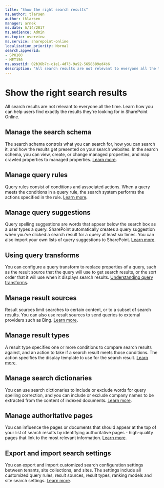 ```yaml
---
title: "Show the right search results"
ms.author: tlarsen
author: tklarsen
manager: arnek
ms.date: 6/14/2017
ms.audience: Admin
ms.topic: overview
ms.service: sharepoint-online
localization_priority: Normal
search.appverid:
- SPO160
- MET150
ms.assetid: 02b36b7c-c1e1-4d73-9a92-5658389ed4b6
description: "All search results are not relevant to everyone all the time. Learn how you can help users find exactly the results they're looking for in SharePoint Online."
---
```


# Show the right search results

All search results are not relevant to everyone all the time. Learn how you can help users find exactly the results they're looking for in SharePoint Online. 
  
 ## Manage the search schema
  
The search schema controls what you can search for, how you can search it, and how the results get presented on your search websites. In the search schema, you can view, create, or change managed properties, and map crawled properties to managed properties. [Learn more](manage-search-schema.md).
  
 ## Manage query rules
  
Query rules consist of conditions and associated actions. When a query meets the conditions in a query rule, the search system performs the actions specified in the rule. [Learn more](manage-query-rules.md).
  
## Manage query suggestions
  
Query spelling suggestions are words that appear below the search box as a user types a query. SharePoint automatically creates a query suggestion when you've clicked a search result for a query at least six times. You can also import your own lists of query suggestions to SharePoint. [Learn more](manage-query-suggestions.md).
  
## Using query transforms
  
You can configure a query transform to replace properties of a query, such as the result source that the query will use to get search results, or the sort order that it will use when it displays search results. [Understanding query transforms](https://support.office.com/article/b31631a5-0c1f-436e-8061-fd807bb96ae1).
  
## Manage result sources
  
Result sources limit searches to certain content, or to a subset of search results. You can also use result sources to send queries to external providers such as Bing. [Learn more](manage-result-sources.md).
  
## Manage result types
  
A result type specifies one or more conditions to compare search results against, and an action to take if a search result meets those conditions. The action specifies the display template to use for the search result. [Learn more](manage-result-types.md).
  
## Manage search dictionaries
  
You can use search dictionaries to include or exclude words for query spelling correction, and you can include or exclude company names to be extracted from the content of indexed documents. [Learn more](manage-search-dictionaries.md).
  
 ## Manage authoritative pages
  
You can influence the pages or documents that should appear at the top of your list of search results by identifying authoritative pages - high-quality pages that link to the most relevant information. [Learn more](manage-authoritative-pages.md).
  

  
## Export and import search settings
  
You can export and import customized search configuration settings between tenants, site collections, and sites. The settings include all customized query rules, result sources, result types, ranking models and site search settings. [Learn more](export-and-import-search-settings.md).
  

